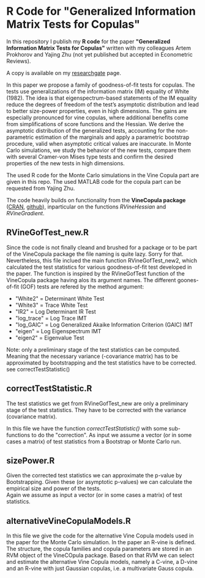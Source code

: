 # R Code for "Generalized Information Matrix Tests for Copulas"
In this repository I publish my **R code** for the paper **"Generalized Information Matrix Tests for Copulas"** written with my colleagues Artem Prokhorov and Yajing Zhu (not yet published but accepted in Econometric Reviews).

A copy is available on my [researchgate](https://www.researchgate.net/publication/299641789_Generalized_Information_Matrix_Tests_for_Copulas) page.

In this paper we propose a family of goodness-of-fit tests for copulas. The tests use generalizations of the information matrix (IM) equality of White (1982).
The idea is that eigenspectrum-based statements of the IM equality reduce the degrees
of freedom of the test’s asymptotic distribution and lead to better size-power
properties, even in high dimensions. The gains are especially pronounced for
vine copulas, where additional benefits come from simplifications of score functions and the Hessian.
We derive the asymptotic distribution of the generalized
tests, accounting for the non-parametric estimation of the marginals and apply a 
parametric bootstrap procedure, valid when asymptotic critical values
are inaccurate. In Monte Carlo simulations, we study the behavior of the new
tests, compare them with several Cramer-von Mises type tests and confirm the
desired properties of the new tests in high dimensions.

The used R code for the Monte Carlo simulations in the Vine Copula part are given in this repo.
The used MATLAB code for the copula part can be requested from Yajing Zhu.

The code heavily builds on functionality from the **VineCopula package** ([CRAN](https://cran.r-project.org/web/packages/VineCopula/index.html), [github](https://github.com/ulf85/VineCopula)), inparticular on the functions _RVineHessian_ and _RVineGradient_.

## RVineGofTest_new.R

Since the code is not finally cleand and brushed for a package or to be part of the VineCopula package the file naming is quite lazy. Sorry for that.  
Nevertheless, this file inclued the main function RVineGofTest_new2, which calculated the test statistics for various goodness-of-fit test developed in the paper. The function is inspired by the RVineGofTest function of the VineCopula package having alos its argument names. The different goones-of-fit (GOF) tests are refered by the method argument:

+ "White2" = Determinant White Test
+ "White3" = Trace White Test
+ "IR2" = Log Determinant IR Test
+ "log_trace" = Log Trace IMT
+ "log_GAIC" = Log Generalized Akaike Information Criterion (GAIC) IMT
+ "eigen" = Log Eigenspectrum IMT 
+ "eigen2" = Eigenvalue Test
 
Note: only a preliminary stage of the test statistics can be computed. 
Meaning that the necessary variance (-covariance matrix) has to be approximated
by bootstrapping and the test statistics have to be corrected.  
see correctTestStatistic()

## correctTestStatistic.R

The test statistics we get from RVineGofTest_new are only a preliminary 
stage of the test statistics. They have to be corrected with the variance
(covariance matrix).

In this file we have the function _correctTestStatistic()_ with some sub-functions to do the "correction".
As input we assume a vector (or in some cases a matrix) of test statistics from a Bootstrap or Monte Carlo run.

## sizePower.R

Given the corrected test statistics we can approximate the p-value by Bootstrapping.
Given these (or asymptotic p-values) we can calculate the empirical size and power of the tests.  
Again we assume as input a vector (or in some cases a matrix) of test statistics.

## alternativeVineCopulaModels.R

In this file we give the code for the alternative Vine Copula models used in the paper for the Monte Carlo simulation. In the paper an R-vine is defined. The structure, the copula families and copula parameters are stored in an RVM object of the VineCOpula package. Based on that RVM we can select and estimate the alternative Vine Copula models, namely a C-vine, a D-vine and an R-vine with just Gaussian copulas, i.e. a multivariate Gauss copula.
